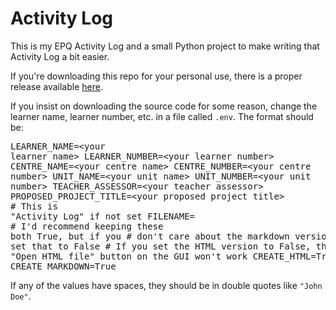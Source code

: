 # Activity Log

This is my EPQ Activity Log and a small Python project to make writing that Activity Log a bit easier.

If you're downloading this repo for your personal use, there is a proper release available [here](https://github.com/DoctorDalek1963/EPQ/releases/latest).

If you insist on downloading the source code for some reason, change the learner name, learner number, etc. in a file called `.env`. The format should be: <pre>LEARNER_NAME=&lt;your learner name&gt;
LEARNER_NUMBER=&lt;your learner number&gt;
CENTRE_NAME=&lt;your centre name&gt;
CENTRE_NUMBER=&lt;your centre number&gt;
UNIT_NAME=&lt;your unit name&gt;
UNIT_NUMBER=&lt;your unit number&gt;
TEACHER_ASSESSOR=&lt;your teacher assessor&gt;
PROPOSED_PROJECT_TITLE=&lt;your proposed project title&gt;
<br># This is "Activity Log" if not set
FILENAME=
<br># I'd recommend keeping these both True, but if you
\# don't care about the markdown version, you can
\# set that to False
\# If you set the HTML version to False, then the
\# "Open HTML file" button on the GUI won't work
CREATE_HTML=True
CREATE_MARKDOWN=True</pre>

If any of the values have spaces, they should be in double quotes like `"John Doe"`.
